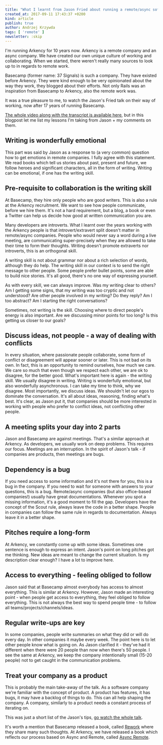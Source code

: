 ```yaml
---
title: "What I learnt from Jason Fried about running a remote/async software company"
created_at: 2017-09-11 17:43:37 +0200
kind: article
publish: true
author: Andrzej Krzywda
tags: [ 'remote' ]
newsletter: :skip
---
```


I'm running Arkency for 10 years now. Arkency is a remote company and an async company. We have created our own unique culture of working and collaborating. When we started, there weren't really many sources to look up to in regards to remote work.

Basecamp (former name: 37 Signals) is such a company. They have existed before Arkency. They were kind enough to be very opinionated about the way they work, they blogged about their efforts. Not only Rails was an inspiration from Basecamp to Arkency, also the remote work was.

<!-- more -->

It was a true pleasure to me, to watch the Jason's Fried talk on their way of working, now after 17 years of running Basecamp.

[The whole video along with the transcript is available here](http://businessofsoftware.org/2017/08/build-customer-driven-product-team-jason-fried-basecamp-bos-usa-2016/), but in this blogpost let me list my lessons I'm taking from Jason + my comments on them. 

## Writing is wonderfully emotional

This part was said by Jason as a response to (a very common) question how to get emotions in remote companies. I fully agree with this statement. We read books which tell us stories about past, present and future, we follow heroes and significant characters, all in the form of writing. Writing can be emotional, if one has the writing skill.

## Pre-requisite to collaboration is the writing skill

At Basecamp, they hire only people who are good writers. This is also a rule at the Arkency recruitment. We want to see how people communicate, before we hire them. It's not a hard requirement, but a blog, a book or even a Twitter can help us decide how good at written communication you are.

Many developers are introverts. What I learnt over the years working with the Arkency people is that introvert/extravert split doesn't matter in remote/async companies. People who would never say a word during a live meeting, are communicating super-precisely when they are allowed to take their time to form their thoughts. Writing doesn't promote extraverts nor introverts, this is an orthogonal skill.

A writing skill is not about grammar nor about a rich selection of words, although they do help. The writing skill in our context is to send the right message to other people. Some people prefer bullet points, some are able to build nice stories. It's all good, there's no one way of expressing yourself. 

As with every skill, we can always improve. Was my writing clear to others? Am I getting some signs, that my writing was too cryptic and not understood? Are other people involved in my writing? Do they reply? Am I too abstract? Am I starting the right conversations? 

Sometimes, not writing is the skill. Choosing where to direct people's energy is also important. Are we discussing minor points for too long? Is this getting us closer to our goals?

## Discuss ideas, not people - a way of dealing with conflicts

In every situation, where passionate people collaborate, some form of conflict or disagreement will appear sooner or later. This is not bad on its own. In fact, this is an opportunity to remind ourselves, how much we care. We care so much that even though we respect each other, we are ok to disagree, for the better good.
What's important here is again - the writing skill. We usually disagree in writing. Writing is wonderfully emotional, but also wonderfully asynchronous. I can take my time to think, why we disagree.
Most importantly, we discuss ideas. We shouldn't let our egos to dominate the conversation. It's all about ideas, reasoning, finding what's best. It's clear, as Jason put it, that companies should be more interested in working with people who prefer to conflict ideas, not conflicting other people.

## A meeting splits your day into 2 parts

Jason and Basecamp are against meetings. That's a similar approach at Arkency. As developers, we usually work on deep problems. This requires our focus. Meetings are an interruption. In the spirit of Jason's talk - if companies are products, then meetings are bugs.

## Dependency is a bug

If you need access to some information and it's not there for you, this is a bug in the company. If you need to wait for someone with answers to your questions, this is a bug. Remote/async companies (but also office-based companies!) usually have great documentations. Whenever you spot a missing information, it's a good moment to fill the gap. Developers have the concept of the Scout rule, always leave the code in a better shape. People in companies can follow the same rule in regards to documentation. Always leave it in a better shape.

## Pitches require a long-form

At Arkency, we constantly come up with some ideas. Sometimes one sentence is enough to express an intent. Jason's point on long pitches got me thinking. New ideas are meant to change the current situation. Is my description clear enough? I have a lot to improve here.

## Access to everything - feeling obliged to follow

Jason said that at Basecamp almost everybody has access to almost everything. This is similar at Arkency. However, Jason made an interesting point - when people get access to everything, they feel obliged to follow everything. This is not always the best way to spend people time - to follow all teams/projects/channels/ideas.

## Regular write-ups are key

In some companies, people write summaries on what they did or will do every day. In other companies it maybe every week. The point here is to let other people know what is going on. As Jason clarified it - they've had it different when there were 20 people than now when there's 50 people. I see the same at Arkency, we keep the company intentionally small (15-20 people) not to get caught in the communication problems. 

## Treat your company as a product

This is probably the main take-away of the talk. As a software company we're familiar with the concept of product. A product has features, it has bugs, it may have a backlog of things to do. This can all help shaping the company. A company, similarly to a product needs a constant process of iterating on.

This was just a short list of the Jason's tips, [go watch the whole talk](http://businessofsoftware.org/2017/08/build-customer-driven-product-team-jason-fried-basecamp-bos-usa-2016/).

It's worth a mention that Basecamp released a book, called [Rework](https://37signals.com/rework) where they share many such thoughts. At Arkency, we have released a book which reflects our process based on Async and Remote, called [Async Remote](http://blog.arkency.com/async-remote/).


